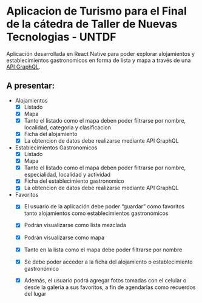 # Aplicacion de Turismo para el Final de la cátedra de Taller de Nuevas Tecnologias - UNTDF

Aplicación desarrollada en React Native para poder explorar alojamientos y establecimientos gastronomicos en forma de lista y mapa a través de una [API GraphQL](https://github.com/abrigoni/turismo-apigql).

## A presentar: 

* Alojamientos
	- [x] Listado
	- [x] Mapa
	- [x] Tanto el listado como el mapa deben poder filtrarse por nombre, localidad, categoria y clasificacion
	- [x] Ficha del alojamiento
	- [x] La obtencion de datos debe realizarse mediante API GraphQL
* Establecimientos Gastronomicos
	- [x] Listado
	- [x] Mapa
	- [X] Tanto el listado como el mapa deben poder filtrarse por nombre, especialidad, localidad y actividad
	- [x] Ficha del establecimiento gastronomico
	- [x] La obtencion de datos debe realizarse mediante API GraphQL
* Favoritos
	- [x] El usuario de la aplicación debe poder “guardar” como favoritos tanto alojamientos como establecimientos gastronómicos
	- [x] Podrán visualizarse como lista mezclada
	- [x] Podrán visualizarse como mapa
	- [x] Tanto en la lista como el mapa debe poder filtrarse por nombre
	- [x] Se debe poder acceder a la ficha del alojamiento o establecimiento gastronómico
	- [x] Además, el usuario podrá agregar fotos tomadas con el celular o desde la galería a sus favoritos, a fin de agendarlas como recuerdos del lugar

